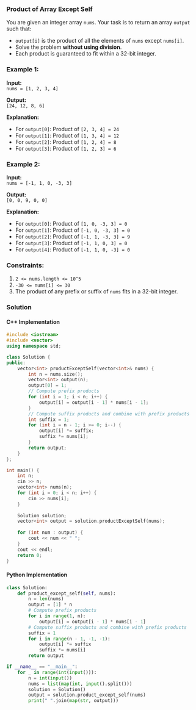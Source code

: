 ### Product of Array Except Self

You are given an integer array `nums`. Your task is to return an array `output` such that:

- `output[i]` is the product of all the elements of `nums` except `nums[i]`.
- Solve the problem **without using division**.
- Each product is guaranteed to fit within a 32-bit integer.

### Example 1:

**Input:**  
`nums = [1, 2, 3, 4]`

**Output:**  
`[24, 12, 8, 6]`

**Explanation:**

- For `output[0]`: Product of `[2, 3, 4] = 24`
- For `output[1]`: Product of `[1, 3, 4] = 12`
- For `output[2]`: Product of `[1, 2, 4] = 8`
- For `output[3]`: Product of `[1, 2, 3] = 6`

### Example 2:

**Input:**  
`nums = [-1, 1, 0, -3, 3]`

**Output:**  
`[0, 0, 9, 0, 0]`

**Explanation:**

- For `output[0]`: Product of `[1, 0, -3, 3] = 0`
- For `output[1]`: Product of `[-1, 0, -3, 3] = 0`
- For `output[2]`: Product of `[-1, 1, -3, 3] = 9`
- For `output[3]`: Product of `[-1, 1, 0, 3] = 0`
- For `output[4]`: Product of `[-1, 1, 0, -3] = 0`

### Constraints:

1. `2 <= nums.length <= 10^5`
2. `-30 <= nums[i] <= 30`
3. The product of any prefix or suffix of `nums` fits in a 32-bit integer.

### Solution

#### C++ Implementation
```cpp
#include <iostream>
#include <vector>
using namespace std;

class Solution {
public:
    vector<int> productExceptSelf(vector<int>& nums) {
        int n = nums.size();
        vector<int> output(n);
        output[0] = 1;
        // Compute prefix products
        for (int i = 1; i < n; i++) {
            output[i] = output[i - 1] * nums[i - 1];
        }
        // Compute suffix products and combine with prefix products
        int suffix = 1;
        for (int i = n - 1; i >= 0; i--) {
            output[i] *= suffix;
            suffix *= nums[i];
        }
        return output;
    }
};

int main() {
    int n;
    cin >> n;
    vector<int> nums(n);
    for (int i = 0; i < n; i++) {
        cin >> nums[i];
    }
    
    Solution solution;
    vector<int> output = solution.productExceptSelf(nums);
    
    for (int num : output) {
        cout << num << " ";
    }
    cout << endl;
    return 0;
}
```

#### Python Implementation
```python
class Solution:
    def product_except_self(self, nums):
        n = len(nums)
        output = [1] * n
        # Compute prefix products
        for i in range(1, n):
            output[i] = output[i - 1] * nums[i - 1]
        # Compute suffix products and combine with prefix products
        suffix = 1
        for i in range(n - 1, -1, -1):
            output[i] *= suffix
            suffix *= nums[i]
        return output

if __name__ == "__main__":
    for _ in range(int(input())):
	    n = int(input())
	    nums = list(map(int, input().split()))
	    solution = Solution()
	    output = solution.product_except_self(nums)
	    print(" ".join(map(str, output)))
```
